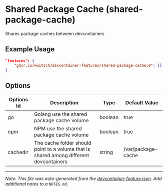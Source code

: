 
# Shared Package Cache (shared-package-cache)

Shares package caches between devcontainers

## Example Usage

```json
"features": {
    "ghcr.io/kwitsch/devcontainer-features/shared-package-cache:0": {}
}
```

## Options

| Options Id | Description | Type | Default Value |
|-----|-----|-----|-----|
| go | Golang use the shared package cache volume | boolean | true |
| npm | NPM use the shared package cache volume | boolean | true |
| cachedir | The cache folder should point to a volume that is shared among different devcontainers | string | /var/package-cache |



---

_Note: This file was auto-generated from the [devcontainer-feature.json](https://github.com/kwitsch/devcontainer-features/blob/main/src/shared-package-cache/devcontainer-feature.json).  Add additional notes to a `NOTES.md`._
